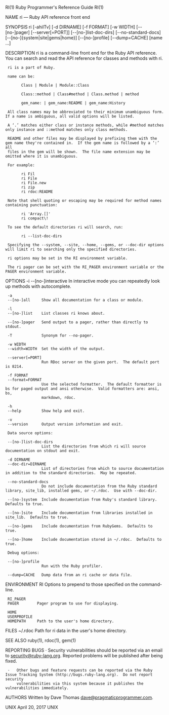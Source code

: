 RI(1)                                                    Ruby Programmer's Reference Guide                                                   RI(1)

NAME
     ri — Ruby API reference front end

SYNOPSIS
     ri [-ahilTv] [-d DIRNAME] [-f FORMAT] [-w WIDTH] [--[no-]pager] [--server[=PORT]] [--[no-]list-doc-dirs] [--no-standard-docs]
        [--[no-]{system|site|gems|home}] [--[no-]profile] [--dump=CACHE] [name ...]

DESCRIPTION
     ri is a command-line front end for the Ruby API reference.  You can search and read the API reference for classes and methods with ri.

     ri is a part of Ruby.

     name can be:

           Class | Module | Module::Class

           Class::method | Class#method | Class.method | method

           gem_name: | gem_name:README | gem_name:History

     All class names may be abbreviated to their minimum unambiguous form.  If a name is ambiguous, all valid options will be listed.

     A ‘.’ matches either class or instance methods, while #method matches only instance and ::method matches only class methods.

     README and other files may be displayed by prefixing them with the gem name they're contained in.  If the gem name is followed by a ‘:’ all
     files in the gem will be shown.  The file name extension may be omitted where it is unambiguous.

     For example:

           ri Fil
           ri File
           ri File.new
           ri zip
           ri rdoc:README

     Note that shell quoting or escaping may be required for method names containing punctuation:

           ri 'Array.[]'
           ri compact\!

     To see the default directories ri will search, run:

           ri --list-doc-dirs

     Specifying the --system, --site, --home, --gems, or --doc-dir options will limit ri to searching only the specified directories.

     ri options may be set in the RI environment variable.

     The ri pager can be set with the RI_PAGER environment variable or the PAGER environment variable.

OPTIONS
     -i
     --[no-]interactive
                    In interactive mode you can repeatedly look up methods with autocomplete.

     -a
     --[no-]all     Show all documentation for a class or module.

     -l
     --[no-]list    List classes ri knows about.

     --[no-]pager   Send output to a pager, rather than directly to stdout.

     -T             Synonym for --no-pager.

     -w WIDTH
     --width=WIDTH  Set the width of the output.

     --server[=PORT]
                    Run RDoc server on the given port.  The default port is 8214.

     -f FORMAT
     --format=FORMAT
                    Use the selected formatter.  The default formatter is bs for paged output and ansi otherwise.  Valid formatters are: ansi, bs,
                    markdown, rdoc.

     -h
     --help         Show help and exit.

     -v
     --version      Output version information and exit.

     Data source options:

     --[no-]list-doc-dirs
                    List the directories from which ri will source documentation on stdout and exit.

     -d DIRNAME
     --doc-dir=DIRNAME
                    List of directories from which to source documentation in addition to the standard directories.  May be repeated.

     --no-standard-docs
                    Do not include documentation from the Ruby standard library, site_lib, installed gems, or ~/.rdoc.  Use with --doc-dir.

     --[no-]system  Include documentation from Ruby's standard library.  Defaults to true.

     --[no-]site    Include documentation from libraries installed in site_lib.  Defaults to true.

     --[no-]gems    Include documentation from RubyGems.  Defaults to true.

     --[no-]home    Include documentation stored in ~/.rdoc.  Defaults to true.

     Debug options:

     --[no-]profile
                    Run with the Ruby profiler.

     --dump=CACHE   Dump data from an ri cache or data file.

ENVIRONMENT
     RI           Options to prepend to those specified on the command-line.

     RI_PAGER
     PAGER        Pager program to use for displaying.

     HOME
     USERPROFILE
     HOMEPATH     Path to the user's home directory.

FILES
     ~/.rdoc      Path for ri data in the user's home directory.

SEE ALSO
     ruby(1), rdoc(1), gem(1)

REPORTING BUGS
     ·   Security vulnerabilities should be reported via an email to security@ruby-lang.org.  Reported problems will be published after being
         fixed.

     ·   Other bugs and feature requests can be reported via the Ruby Issue Tracking System (http://bugs.ruby-lang.org).  Do not report security
         vulnerabilities via this system because it publishes the vulnerabilities immediately.

AUTHORS
     Written by Dave Thomas <dave@pragmaticprogrammer.com>.

UNIX                                                              April 20, 2017                                                              UNIX
